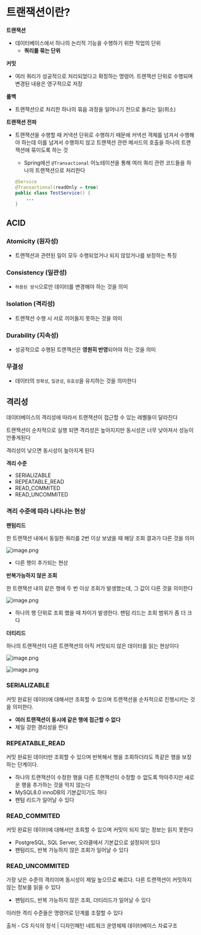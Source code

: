 # 트랜잭션이란?

**트랜잭션**

- 데이터베이스에서 하나의 논리적 기능을 수행하기 위한 작업의 단위
    - **쿼리를 묶는 단위**

**커밋**

- 여러 쿼리가 성공적으로 처리되었다고 확정하는 명령어. 트랜잭션 단위로 수행되며 변경된 내용은 영구적으로 저장

**롤백**

- 트랜잭션으로 처리한 하나의 묶음 과정을 일어나기 전으로 돌리는 일(취소)

**트랜잭션 전파**

- 트랜잭션을 수행할 때 커넥션 단위로 수행하기 때문에 커넥션 객체를 넘겨서 수행해야 하는데 이를 넘겨서 수행하지 않고 트랜잭션 관련 메서드의 호출을 하나의 트랜잭션에 묶이도록 하는 것
    - Spring에선 `@Transactional` 어노테이션을 통해 여러 쿼리 관련 코드들을 하나의 트랜잭션으로 처리한다

    ```java
    @Service
    @Transactional(readOnly = true)
    public class TestService() {
    	...
    }
    ```


## ACID

### Atomicity (원자성)

- 트랜잭션과 관련된 일이 모두 수행되었거나 되지 않았거나를 보장하는 특징

### Consistency (일관성)

- `허용된 방식`으로만 데이터를 변경해야 하는 것을 의미

### Isolation (격리성)

- 트랜잭션 수행 시 서로 끼어들지 못하는 것을 의미

### Durability (지속성)

- 성공적으로 수행된 트랜잭션은 **영원히 반영**되어야 하는 것을 의미

### 무결성

- 데이터의 `정확성`, `일관성`, `유효성`을 유지하는 것을 의미한다

## 격리성

데이터베이스의 격리성에 따라서 트랜잭션이 접근할 수 있는 레벨들이 달라진다

트랜잭션이 순차적으로 실행 되면 격리성은 높아지지만 동시성은 너무 낮아져서 성능이 안좋게된다

격리성이 낮으면 동시성이 높아지게 된다

**격리 수준**

- SERIALIZABLE
- REPEATABLE_READ
- READ_COMMITED
- READ_UNCOMMITED

### **격리 수준에 따라 나타나는 현상**

**팬텀리드**

한 트랜잭션 내에서 동일한 쿼리를 2번 이상 보냈을 때 해당 조회 결과가 다른 것을 의미

![image.png](/assets/img/chapter2/database/dababase_3_1.png)

- 다른 행이 추가되는 현상

**반복가능하지 않은 조회**

한 트랜잭션 내의 같은 행에 두 번 이상 조회가 발생했는데, 그 값이 다른 것을 의미한다

![image.png](/assets/img/chapter2/database/dababase_3_2.png)

- 하나의 행 단위로 조회 했을 때 차이가 발생한다. 팬텀 리드는 조회 범위가 좀 더 크다

**더티리드**

하나의 트랜잭션이 다른 트랜잭션의 아직 커밋되지 않은 데이터를 읽는 현상이다

![image.png](/assets/img/chapter2/database/dababase_3_3.png)

![image.png](/assets/img/chapter2/database/dababase_3_4.png)

### SERIALIZABLE

커밋 완료된 데이터에 대해서만 조회할 수 있으며 트랜잭션을 순차적으로 진행시키는 것을 의미한다.

- **여러 트랜잭션이 동시에 같은 행에 접근할 수 없다**
- 제일 강한 경리성을 띈다

### REPEATABLE_READ

커밋 완료된 데이터만 조회할 수 있으며 반복해서 행을 조회하더라도 똑같은 행을 보장하는 단계이다.

- 하나의 트랜잭션이 수정한 행을 다른 트랜잭션이 수정할 수 없도록 막아주지만 새로운 행을 추가하는 것을 막지 않는다
- MySQL8.0 innoDB의 기본값이기도 하다
- 팬텀 리드가 일어날 수 있다

### **READ_COMMITED**

커밋 완료된 데이터에 대해서만 조회할 수 있으며 커밋이 되지 않는 정보는 읽지 못한다

- PostgreSQL, SQL Server, 오라클에서 기본값으로 설정되어 있다
- 팬텀리드, 반복 가능하지 않은 조회가 일어날 수 있다

### READ_UNCOMMITED

가장 낮은 수준의 격리이며 동시성이 제일 높으므로 빠르다. 다른 트랜잭션이 커밋하지 않는 정보를 읽을 수 있다

- 팬텀리드, 반복 가능하지 않은 조회, 더티리드가 일어날 수 있다

이러한 격리 수준들은 명령어로 단계를 조절할 수 있다

출처 - CS 지식의 정석 | 디자인패턴 네트워크 운영체제 데이터베이스 자료구조